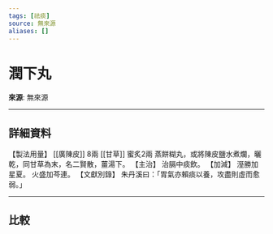 ```yaml
---
tags: [祛痰]
source: 無來源
aliases: []
---
```


# 潤下丸

**來源**: 無來源  

---

## 詳細資料
【製法用量】 [[廣陳皮]] 8兩 [[甘草]] 蜜炙2兩
蒸餅糊丸，或將陳皮鹽水煮爛，曬乾，同甘草為末，名二賢散，薑湯下。
【主治】
治膈中痰飲。
【加減】
溼勝加星夏。
火盛加芩連。
【文獻別錄】
朱丹溪曰：「胃氣亦賴痰以養，攻盡則虛而愈弱。」

---

## 比較
